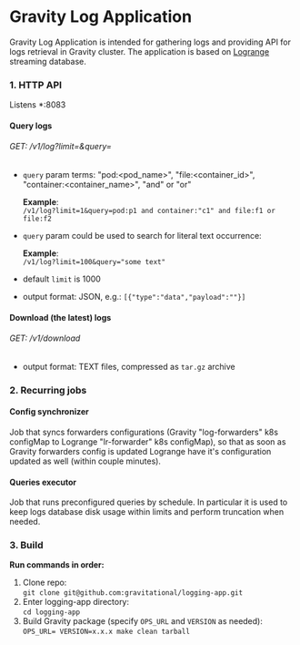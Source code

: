 
# Gravity Log Application

Gravity Log Application is intended for gathering logs and providing API for logs retrieval in Gravity cluster. The application is based on [Logrange](https://github.com/logrange/logrange) streaming database.

### 1. HTTP API

Listens *:8083

#### Query logs

###### GET: /v1/log?limit=&query=

- `query` param terms: "pod:<pod_name>", "file:<container_id>", "container:<container_name>", "and" or "or"
  
  **Example**:<br/>
  `/v1/log?limit=1&query=pod:p1 and container:"c1" and file:f1 or file:f2`
  
- `query` param could be used to search for literal text occurrence:
  
  **Example**:<br/>
  `/v1/log?limit=100&query="some text"`

- default `limit` is 1000

- output format: JSON, e.g.: `[{"type":"data","payload":""}]`

#### Download (the latest) logs

###### GET: /v1/download

- output format: TEXT files, compressed as `tar.gz` archive

### 2. Recurring jobs
#### Config synchronizer

Job that syncs forwarders configurations (Gravity "log-forwarders" k8s configMap to Logrange "lr-forwarder" k8s configMap), so that as soon as Gravity forwarders config is updated Logrange have it's configuration updated as well (within couple minutes).

#### Queries executor

Job that runs preconfigured queries by schedule. In particular it is used to keep logs database disk usage within limits and perform truncation when needed.

### 3. Build

**Run commands in order:**<br/>

 1. Clone repo:<br/>
 `git clone git@github.com:gravitational/logging-app.git`
 2. Enter logging-app directory:<br/>
 `cd logging-app`
 3. Build Gravity package (specify `OPS_URL` and `VERSION` as needed):<br/>
 `OPS_URL= VERSION=x.x.x make clean tarball`

